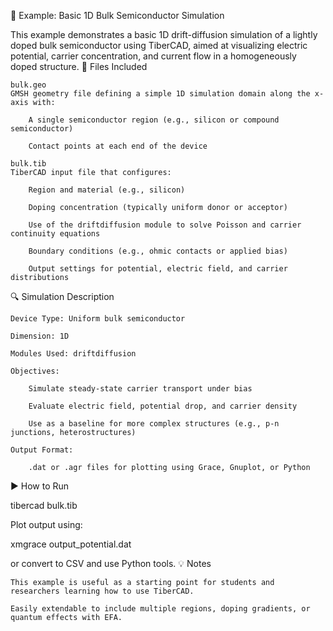 📄 Example: Basic 1D Bulk Semiconductor Simulation

This example demonstrates a basic 1D drift-diffusion simulation of a lightly doped bulk semiconductor using TiberCAD, aimed at visualizing electric potential, carrier concentration, and current flow in a homogeneously doped structure.
🧪 Files Included

    bulk.geo
    GMSH geometry file defining a simple 1D simulation domain along the x-axis with:

        A single semiconductor region (e.g., silicon or compound semiconductor)

        Contact points at each end of the device

    bulk.tib
    TiberCAD input file that configures:

        Region and material (e.g., silicon)

        Doping concentration (typically uniform donor or acceptor)

        Use of the driftdiffusion module to solve Poisson and carrier continuity equations

        Boundary conditions (e.g., ohmic contacts or applied bias)

        Output settings for potential, electric field, and carrier distributions

🔍 Simulation Description

    Device Type: Uniform bulk semiconductor

    Dimension: 1D

    Modules Used: driftdiffusion

    Objectives:

        Simulate steady-state carrier transport under bias

        Evaluate electric field, potential drop, and carrier density

        Use as a baseline for more complex structures (e.g., p-n junctions, heterostructures)

    Output Format:

        .dat or .agr files for plotting using Grace, Gnuplot, or Python

▶️ How to Run

tibercad bulk.tib

Plot output using:

xmgrace output_potential.dat

or convert to CSV and use Python tools.
💡 Notes

    This example is useful as a starting point for students and researchers learning how to use TiberCAD.

    Easily extendable to include multiple regions, doping gradients, or quantum effects with EFA.
